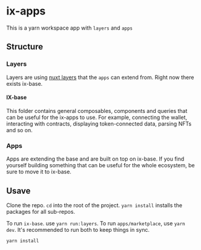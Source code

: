 # ix-apps

This is a yarn workspace app with `layers` and `apps`

## Structure

### Layers 

Layers are using [nuxt layers](https://nuxt.com/docs/guide/going-further/layers) that the `apps` can extend from. Right now there exists ix-base.

#### IX-base

This folder contains general composables, components and queries that can be useful for the ix-apps to use. For example, connecting the wallet, interacting with contracts, displaying token-connected data, parsing NFTs and so on.

### Apps 

Apps are extending the base and are built on top on ix-base. If you find yourself building something that can be useful for the whole ecosystem, be sure to move it to ix-base.


## Usave

Clone the repo. `cd` into the root of the project. `yarn install` installs the packages for all sub-repos.

To run `ix-base`. use `yarn run:layers`. To run `apps/marketplace`, use `yarn dev`. It's recommended to run both to keep things in sync. 

````
yarn install
````
